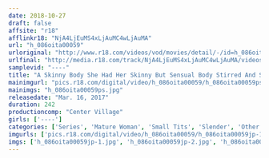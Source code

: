 ```yaml
---
date: 2018-10-27
draft: false
affsite: "r18"
afflinkr18: "NjA4LjEuMS4xLjAuMC4wLjAuMA"
url: "h_086oita00059"
urloriginal: "http://www.r18.com/videos/vod/movies/detail/-/id=h_086oita00059"
urlfinal: "http://media.r18.com/track/NjA4LjEuMS4xLjAuMC4wLjAuMA/videos/vod/movies/detail/-/id=h_086oita00059"
samplevid: "----"
title: "A Skinny Body She Had Her Skinny But Sensual Body Stirred And Shaken With Some Rock Hard Cocks An Orgasmic Mature Woman 22 Ladies/4 Hours"
mainimgurl: "pics.r18.com/digital/video/h_086oita00059/h_086oita00059ps.jpg"
mainimgs: "h_086oita00059ps.jpg"
releasedate: "Mar. 16, 2017"
duration: 242
productioncomp: "Center Village"
girls: ['----']
categories: ['Series', 'Mature Woman', 'Small Tits', 'Slender', 'Other Fetishes', 'Over 4 Hours', 'Hi-Def']
imgurls: ['pics.r18.com/digital/video/h_086oita00059/h_086oita00059jp-1.jpg', 'pics.r18.com/digital/video/h_086oita00059/h_086oita00059jp-2.jpg', 'pics.r18.com/digital/video/h_086oita00059/h_086oita00059jp-3.jpg', 'pics.r18.com/digital/video/h_086oita00059/h_086oita00059jp-4.jpg', 'pics.r18.com/digital/video/h_086oita00059/h_086oita00059jp-5.jpg', 'pics.r18.com/digital/video/h_086oita00059/h_086oita00059jp-6.jpg', 'pics.r18.com/digital/video/h_086oita00059/h_086oita00059jp-7.jpg', 'pics.r18.com/digital/video/h_086oita00059/h_086oita00059jp-8.jpg', 'pics.r18.com/digital/video/h_086oita00059/h_086oita00059jp-9.jpg', 'pics.r18.com/digital/video/h_086oita00059/h_086oita00059jp-10.jpg', 'pics.r18.com/digital/video/h_086oita00059/h_086oita00059jp-11.jpg', 'pics.r18.com/digital/video/h_086oita00059/h_086oita00059jp-12.jpg', 'pics.r18.com/digital/video/h_086oita00059/h_086oita00059jp-13.jpg', 'pics.r18.com/digital/video/h_086oita00059/h_086oita00059jp-14.jpg', 'pics.r18.com/digital/video/h_086oita00059/h_086oita00059jp-15.jpg', 'pics.r18.com/digital/video/h_086oita00059/h_086oita00059jp-16.jpg', 'pics.r18.com/digital/video/h_086oita00059/h_086oita00059jp-17.jpg', 'pics.r18.com/digital/video/h_086oita00059/h_086oita00059jp-18.jpg', 'pics.r18.com/digital/video/h_086oita00059/h_086oita00059jp-19.jpg', 'pics.r18.com/digital/video/h_086oita00059/h_086oita00059jp-20.jpg']
imgs: ['h_086oita00059jp-1.jpg', 'h_086oita00059jp-2.jpg', 'h_086oita00059jp-3.jpg', 'h_086oita00059jp-4.jpg', 'h_086oita00059jp-5.jpg', 'h_086oita00059jp-6.jpg', 'h_086oita00059jp-7.jpg', 'h_086oita00059jp-8.jpg', 'h_086oita00059jp-9.jpg', 'h_086oita00059jp-10.jpg', 'h_086oita00059jp-11.jpg', 'h_086oita00059jp-12.jpg', 'h_086oita00059jp-13.jpg', 'h_086oita00059jp-14.jpg', 'h_086oita00059jp-15.jpg', 'h_086oita00059jp-16.jpg', 'h_086oita00059jp-17.jpg', 'h_086oita00059jp-18.jpg', 'h_086oita00059jp-19.jpg', 'h_086oita00059jp-20.jpg']
---
```

